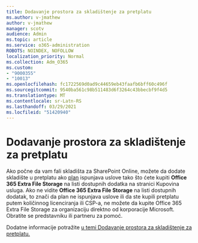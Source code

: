 ```yaml
---
title: Dodavanje prostora za skladištenje za pretplatu
ms.author: v-jmathew
author: v-jmathew
manager: scotv
audience: Admin
ms.topic: article
ms.service: o365-administration
ROBOTS: NOINDEX, NOFOLLOW
localization_priority: Normal
ms.collection: Adm_O365
ms.custom:
- "9000355"
- "10013"
ms.openlocfilehash: fc1722569d0ad9c44659eb43faafb6bff60c496f
ms.sourcegitcommit: 9540ba561c98b511483d6f3264c43bbecbf9f4d5
ms.translationtype: MT
ms.contentlocale: sr-Latn-RS
ms.lasthandoff: 03/29/2021
ms.locfileid: "51420940"
---
```

# <a name="add-storage-space-for-your-subscription"></a>Dodavanje prostora za skladištenje za pretplatu

Ako počne da vam fali skladišta za SharePoint Online, možete da dodate skladište u pretplatu ako [plan](https://docs.microsoft.com/microsoft-365/commerce/add-storage-space) ispunjava uslove tako što ćete kupiti **[](https://go.microsoft.com/fwlink/p/?linkid=868433)** **Office 365 Extra File Storage** na listi dostupnih dodatka na stranici Kupovina usluga. Ako ne vidite **Office 365 Extra File Storage** na listi dostupnih dodatak, to znači da plan ne ispunjava uslove ili da ste kupili pretplatu putem količinnog licenciranja ili CSP-a, ne možete da kupite Office 365 Extra File Storage za organizaciju direktno od korporacije Microsoft. Obratite se predstavniku ili partneru za pomoć.

Dodatne informacije potražite [u temi Dodavanje prostora za skladištenje za pretplatu.](https://docs.microsoft.com/microsoft-365/commerce/add-storage-space)
